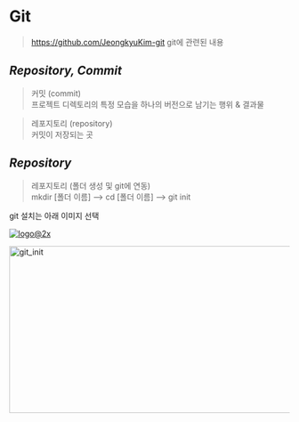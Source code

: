 Git
=============
> https://github.com/JeongkyuKim-git
git에 관련된 내용

*Repository, Commit*
-------------
> 커밋 (commit)  
> 프로젝트 디렉토리의 특정 모습을 하나의 버전으로 남기는 행위 & 결과물  

> 레포지토리 (repository)  
> 커밋이 저장되는 곳  

*Repository*
-------------
> 레포지토리 (폴더 생성 및 git에 연동)  
> mkdir [폴더 이름] --> cd [폴더 이름] --> git init  
  
git 설치는 아래 이미지 선택  

[![logo@2x](https://user-images.githubusercontent.com/66001539/118172030-dea5be00-b466-11eb-8f24-ed30022af150.png)](https://git-scm.com/book/ko/v2/%EC%8B%9C%EC%9E%91%ED%95%98%EA%B8%B0-Git-%EC%84%A4%EC%B9%98)
  
<img src="https://user-images.githubusercontent.com/66001539/118171485-3a237c00-b466-11eb-9c42-033ac991d819.png" width="600px" height="300px" title="px(픽셀) 크기 설정" alt="git_init"></img><br/>  
